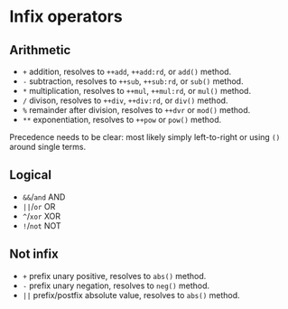 # Infix operators

## Arithmetic

- `+` addition, resolves to `++add`, `++add:rd`, or `add()` method.
- `-` subtraction, resolves to `++sub`, `++sub:rd`, or `sub()` method.
- `*` multiplication, resolves to `++mul`, `++mul:rd`, or `mul()` method.
- `/` divison, resolves to `++div`, `++div:rd`, or `div()` method.
- `%` remainder after division, resolves to `++dvr` or `mod()` method.
- `**` exponentiation, resolves to `++pow` or `pow()` method.

Precedence needs to be clear:  most likely simply left-to-right or using `()` around single terms.

## Logical

- `&&`/`and` AND
- `||`/`or` OR
- `^`/`xor` XOR
- `!`/`not` NOT

## Not infix

- `+` prefix unary positive, resolves to `abs()` method.
- `-` prefix unary negation, resolves to `neg()` method.
- `||` prefix/postfix absolute value, resolves to `abs()` method.

